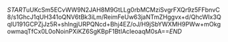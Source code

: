 $START$uUKcSm5ECvWW9N2JAH8M9GtLLg0rbMCMziSvgrFXQr9z5FFbnvC8/s1GhcJ1qUH341oQNV6tBk3iLm/ReimFeUw63jaNTmZHggvx+d/QhcWIx3QqlU191GCPZjJz5R+shIngjURPQNcd+Bhj4EZ/oJ/H9jSbYWXMH9PWw+mOkgowmaqTfCx0L0oNoinPXiKZ6SgKBpF1BtIAcIeoaqM0sA==$END$